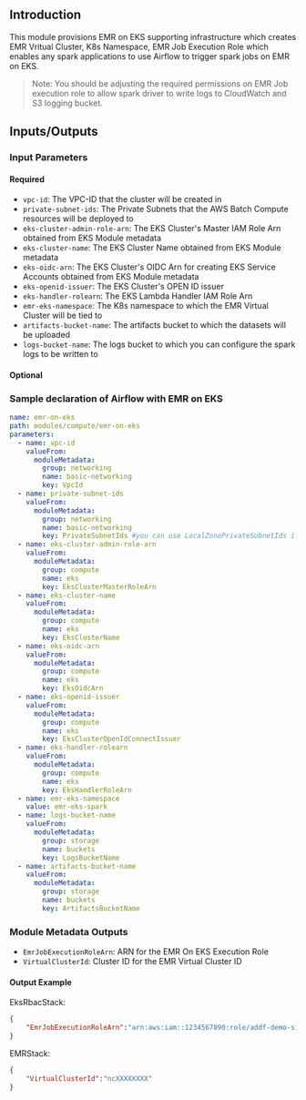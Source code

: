 ## Introduction

This module provisions EMR on EKS supporting infrastructure which creates EMR Vritual Cluster, K8s Namespace, EMR Job Execution Role which enables any spark applications to use Airflow to trigger spark jobs on EMR on EKS.

> Note: You should be adjusting the required permissions on EMR Job execution role to allow spark driver to write logs to CloudWatch and S3 logging bucket.

## Inputs/Outputs

### Input Parameters

#### Required

- `vpc-id`: The VPC-ID that the cluster will be created in
- `private-subnet-ids`: The Private Subnets that the AWS Batch Compute resources will be deployed to
- `eks-cluster-admin-role-arn`: The EKS Cluster's Master IAM Role Arn obtained from EKS Module metadata
- `eks-cluster-name`: The EKS Cluster Name obtained from EKS Module metadata
- `eks-oidc-arn`: The EKS Cluster's OIDC Arn for creating EKS Service Accounts obtained from EKS Module metadata
- `eks-openid-issuer`: The EKS Cluster's OPEN ID issuer
- `eks-handler-rolearn`: The EKS Lambda Handler IAM Role Arn
- `emr-eks-namespace`: The K8s namespace to which the EMR Virtual Cluster will be tied to
- `artifacts-bucket-name`: The artifacts bucket to which the datasets will be uploaded
- `logs-bucket-name`: The logs bucket to which you can configure the spark logs to be written to

#### Optional

### Sample declaration of Airflow with EMR on EKS

```yaml
name: emr-on-eks
path: modules/compute/emr-on-eks
parameters:
  - name: vpc-id
    valueFrom:
      moduleMetadata:
        group: networking
        name: basic-networking
        key: VpcId
  - name: private-subnet-ids
    valueFrom:
      moduleMetadata:
        group: networking
        name: basic-networking
        key: PrivateSubnetIds #you can use LocalZonePrivateSubnetIds if deploying on localzones
  - name: eks-cluster-admin-role-arn
    valueFrom:
      moduleMetadata:
        group: compute
        name: eks
        key: EksClusterMasterRoleArn
  - name: eks-cluster-name
    valueFrom:
      moduleMetadata:
        group: compute
        name: eks
        key: EksClusterName
  - name: eks-oidc-arn
    valueFrom:
      moduleMetadata:
        group: compute
        name: eks
        key: EksOidcArn
  - name: eks-openid-issuer
    valueFrom:
      moduleMetadata:
        group: compute
        name: eks
        key: EksClusterOpenIdConnectIssuer
  - name: eks-handler-rolearn
    valueFrom:
      moduleMetadata:
        group: compute
        name: eks
        key: EksHandlerRoleArn
  - name: emr-eks-namespace
    value: emr-eks-spark
  - name: logs-bucket-name
    valueFrom:
      moduleMetadata:
        group: storage
        name: buckets
        key: LogsBucketName
  - name: artifacts-bucket-name
    valueFrom:
      moduleMetadata:
        group: storage
        name: buckets
        key: ArtifactsBucketName
```

### Module Metadata Outputs

- `EmrJobExecutionRoleArn`: ARN for the EMR On EKS Execution Role
- `VirtualClusterId`: Cluster ID for the EMR Virtual Cluster ID

#### Output Example

EksRbacStack:

```json
{
    "EmrJobExecutionRoleArn":"arn:aws:iam::1234567890:role/addf-demo-simulations-emr-XXXXXXXX"
}
```

EMRStack:

```json
{
    "VirtualClusterId":"ncXXXXXXXX"
}
